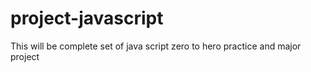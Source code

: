# project-javascript
This will be complete set of java script zero to hero practice and major project 
